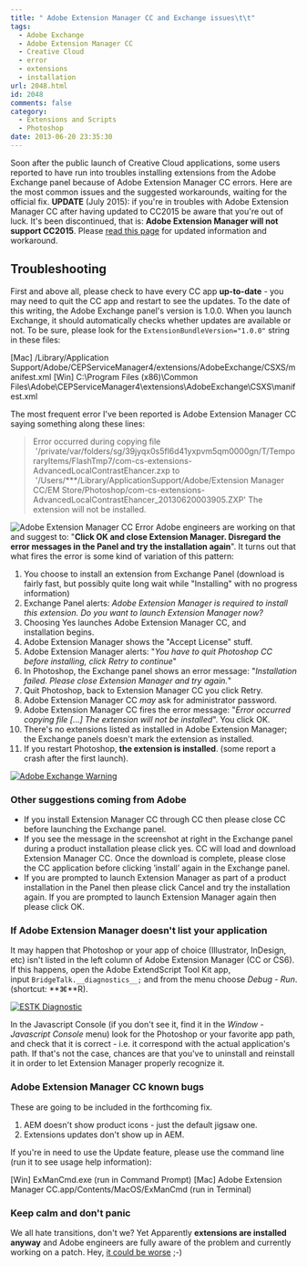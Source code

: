 ```yaml
---
title: " Adobe Extension Manager CC and Exchange issues\t\t"
tags:
  - Adobe Exchange
  - Adobe Extension Manager CC
  - Creative Cloud
  - error
  - extensions
  - installation
url: 2048.html
id: 2048
comments: false
category:
  - Extensions and Scripts
  - Photoshop
date: 2013-06-20 23:35:30
---
```


Soon after the public launch of Creative Cloud applications, some users reported to have run into troubles installing extensions from the Adobe Exchange panel because of Adobe Extension Manager CC errors. Here are the most common issues and the suggested workarounds, waiting for the official fix. **UPDATE** (July 2015): if you're in troubles with Adobe Extension Manager CC after having updated to CC2015 be aware that you're out of luck. It's been discontinued, that is: **Adobe Extension Manager will not support CC2015**. Please [read this page](http://localhost:8888/2015/06/html-panel-tips-17-cc2015-survival-guide/) for updated information and workaround.

Troubleshooting
---------------

First and above all, please check to have every CC app **up-to-date** \- you may need to quit the CC app and restart to see the updates. To the date of this writing, the Adobe Exchange panel's version is 1.0.0. When you launch Exchange, it should automatically checks whether updates are available or not. To be sure, please look for the `ExtensionBundleVersion="1.0.0"` string in these files:

\[Mac\] /Library/Application Support/Adobe/CEPServiceManager4/extensions/AdobeExchange/CSXS/manifest.xml
\[Win\] C:\\Program Files (x86)\\Common Files\\Adobe\\CEPServiceManager4\\extensions\\AdobeExchange\\CSXS\\manifest.xml

The most frequent error I've been reported is Adobe Extension Manager CC saying something along these lines:

> Error occurred during copying file  '/private/var/folders/sg/39jyqx0s5fl6d41yxpvm5qm0000gn/T/TemporaryItems/FlashTmp7/com-cs-extensions-AdvancedLocalContrastEhancer.zxp to  '/Users/***/Library/ApplicationSupport/Adobe/Extension Manager CC/EM Store/Photoshop/com-cs-extensions-AdvancedLocalContrastEhancer_20130620003905.ZXP' The extension will not be installed.

![Adobe Extension Manager CC Error](http://localhost:8888/wp-content/uploads/2013/06/AdobeExtensionManager_Error.png) Adobe engineers are working on that and suggest to: "**Click OK and close Extension Manager. Disregard the error messages in the Panel and try the installation again**". It turns out that what fires the error is some kind of variation of this pattern:

1.  You choose to install an extension from Exchange Panel (download is fairly fast, but possibly quite long wait while "Installing" with no progress information)
2.  Exchange Panel alerts: _Adobe Extension Manager is required to install this extension. Do you want to launch Extension Manager now?_
3.  Choosing Yes launches Adobe Extension Manager CC, and installation begins.
4.  Adobe Extension Manager shows the "Accept License" stuff.
5.  Adobe Extension Manager alerts: "_You have to quit Photoshop CC before installing, click Retry to continue_"
6.  In Photoshop, the Exchange panel shows an error message: "_Installation failed. Please close Extension Manager and try again._"
7.  Quit Photoshop, back to Extension Manager CC you click Retry.
8.  Adobe Extension Manager CC _may_ ask for administrator password.
9.  Adobe Extension Manager CC fires the error message: "_Error occurred copying file \[...\] The extension will not be installed_". You click OK.
10.  There's no extensions listed as installed in Adobe Extension Manager; the Exchange panels doesn't mark the extension as installed.
11.  If you restart Photoshop, **the extension is installed**. (some report a crash after the first launch).

[![Adobe Exchange Warning](http://localhost:8888/wp-content/uploads/2013/06/AdobeExchange_Warning-125x300.png)](http://localhost:8888/wp-content/uploads/2013/06/AdobeExchange_Warning.png)

### Other suggestions coming from Adobe

*   If you install Extension Manager CC through CC then please close CC before launching the Exchange panel.
*   If you see the message in the screenshot at right in the Exchange panel during a product installation please click yes. CC will load and download Extension Manager CC. Once the download is complete, please close the CC application before clicking ’install’ again in the Exchange panel.
*   If you are prompted to launch Extension Manager as part of a product installation in the Panel then please click Cancel and try the installation again. If you are prompted to launch Extension Manager again then please click OK.

### If Adobe Extension Manager doesn't list your application

It may happen that Photoshop or your app of choice (Illustrator, InDesign, etc) isn't listed in the left column of Adobe Extension Manager (CC or CS6). If this happens, open the Adobe ExtendScript Tool Kit app, input `BridgeTalk.__diagnostics__;` and from the menu choose _Debug - Run_. (shortcut: **⌘**R).

[![ESTK Diagnostic](http://localhost:8888/wp-content/uploads/2013/06/ESTK_Diagnostic.png)](http://localhost:8888/wp-content/uploads/2013/06/ESTK_Diagnostic.png)

In the Javascript Console (if you don't see it, find it in the _Window - Javascript Console_ menu) look for the Photoshop or your favorite app path, and check that it is correct - i.e. it correspond with the actual application's path. If that's not the case, chances are that you've to uninstall and reinstall it in order to let Extension Manager properly recognize it.

### Adobe Extension Manager CC known bugs

These are going to be included in the forthcoming fix.

1.  AEM doesn't show product icons - just the default jigsaw one.
2.  Extensions updates don't show up in AEM.

If you're in need to use the Update feature, please use the command line (run it to see usage help information):

\[Win\] ExManCmd.exe (run in Command Prompt)
\[Mac\] Adobe Extension Manager CC.app/Contents/MacOS/ExManCmd (run in Terminal)

### Keep calm and don't panic

We all hate transitions, don't we? Yet Apparently **extensions are installed anyway** and Adobe engineers are fully aware of the problem and currently working on a patch. Hey, [it could be worse](http://www.youtube.com/watch?v=9AFf0ysgNiM "Frankenstein Jr.") ;-)